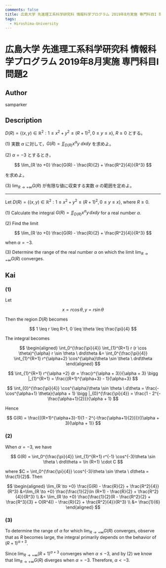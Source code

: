 ```yaml
---
comments: false
title: 広島大学 先進理工系科学研究科 情報科学プログラム 2019年8月実施 専門科目I 問題2
tags:
  - Hiroshima-University
---
```

# 広島大学 先進理工系科学研究科 情報科学プログラム 2019年8月実施 専門科目I 問題2


## **Author**
samparker

## **Description**
$D(R) = \{(x,y) \in \mathbb{R}^2 : 1 \leq x^2 + y^2 \leq (R+1)^2, 0 \leq y \leq x\}$, $R \geq 0$ とする。

(1) 実数 $\alpha$ に対して，$G(R) = \iint_{D(R)} x^\alpha y \ dxdy$ を求めよ。

(2) $\alpha = -3$ とするとき，

$$
\lim_{R \to +0} \frac{G(R) - \frac{R}{2} + \frac{R^2}{4}}{R^3}
$$

を求めよ。

(3) $\lim_{R \to +\infty} G(R)$ が有限な値に収束する実数 $\alpha$ の範囲を定めよ。

--------------------------------------------------------

Let $D(R) = \{(x,y) \in \mathbb{R}^2 : 1 \leq x^2 + y^2 \leq (R+1)^2, 0 \leq y \leq x\}$, where $R \geq 0$.

(1) Calculate the integral $G(R) = \iint_{D(R)} x^\alpha y \, dxdy$ for a real number $\alpha$.

(2) Find the limit

$$
\lim_{R \to +0} \frac{G(R) - \frac{R}{2} + \frac{R^2}{4}}{R^3}
$$

when $\alpha = -3$.

(3) Determine the range of the real number $\alpha$ on which the limit $\lim_{R \to +\infty} G(R)$ converges.

## **Kai**
### (1)
Let

$$
x = r \cos \theta, y = r \sin \theta
$$

Then the region $D(R)$ becomes

$$
1 \leq r \leq R+1, 0 \leq \theta \leq \frac{\pi}{4}
$$

The integral becomes

$$
\begin{aligned}
    \int_0^{\frac{\pi}{4}} \int_{1}^{R+1} r (r \cos \theta)^{\alpha} r \sin \theta \ drd\theta &= \int_0^{\frac{\pi}{4}} \int_{1}^{R+1} r^{\alpha+2} \cos^{\alpha}\theta \sin \theta \ drd\theta
\end{aligned}
$$

$$
\int_{1}^{R+1} r^{\alpha +2} dr = \frac{r^{\alpha + 3}}{\alpha + 3} \bigg |_{1}^{R+1} = \frac{(R+1)^{\alpha+3} - 1}{\alpha+3}
$$

$$
\int_{0}^{\frac{\pi}{4}} \cos^{\alpha}\theta \sin \theta \ d\theta = \frac{-\cos^{\alpha+1} \theta}{\alpha + 1} \bigg |_{0}^{\frac{\pi}{4}} = \frac{1 - 2^{-\frac{\alpha+1}{2}}}{\alpha + 1}
$$

Hence

$$
G(R) = \frac{((R+1)^{\alpha+3}-1)(1 - 2^{-\frac{\alpha+1}{2}})}{(\alpha + 3)(\alpha + 1)}
$$

### (2)
When $\alpha = -3$, we have

$$
G(R) = \int_0^{\frac{\pi}{4}} \int_{1}^{R+1} r^{-1} \cos^{-3}\theta \sin \theta \ drd\theta = \ln (R+1) \cdot C
$$

where $C = \int_0^{\frac{\pi}{4}} \cos^{-3}\theta \sin \theta \ d\theta = \frac{1}{2}$. Then

$$
\begin{aligned}
\lim_{R \to +0} \frac{G(R) - \frac{R}{2} + \frac{R^2}{4}}{R^3} &=\lim_{R \to +0} \frac{\frac{1}{2}\ln (R+1) - \frac{R}{2} + \frac{R^2}{4}}{R^3} \\
&= \lim_{R \to +0} \frac{\frac{1}{2}(R - \frac{R^2}{2} + \frac{R^3}{3} + O(R^4)) - \frac{R}{2} + \frac{R^2}{4}}{R^3} \\
&= \frac{1}{6}
\end{aligned}
$$

### (3)
To determine the range of $\alpha$ for which $\lim_{R \to +\infty} G(R)$ converges, observe that as $R$ becomes large, the integral primarily depends on the behavior of $(R+1)^{\alpha + 3}$.

Since $\lim_{R \to +\infty} (R+1)^{\alpha + 3}$ converges when $\alpha \leq -3$, and by (2) we know that $\lim_{R \to +\infty} G(R)$ diverges when $\alpha = -3$.
Therefore, $\alpha < -3$.
